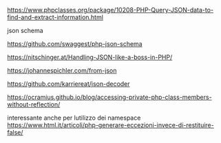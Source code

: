 https://www.phpclasses.org/package/10208-PHP-Query-JSON-data-to-find-and-extract-information.html


json schema

https://github.com/swaggest/php-json-schema

https://nitschinger.at/Handling-JSON-like-a-boss-in-PHP/


https://johannespichler.com/from-json

https://github.com/karriereat/json-decoder


https://ocramius.github.io/blog/accessing-private-php-class-members-without-reflection/

interessante anche per lutilizzo dei namespace
https://www.html.it/articoli/php-generare-eccezioni-invece-di-restituire-false/